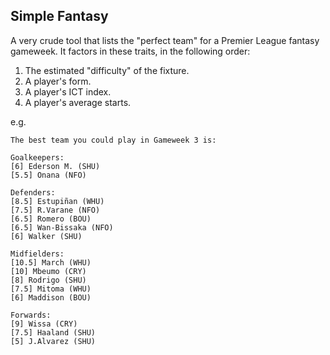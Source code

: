 ## Simple Fantasy

A very crude tool that lists the "perfect team" for a Premier League fantasy gameweek. It factors in these traits, in the following order:
1) The estimated "difficulty" of the fixture.
2) A player's form.
3) A player's ICT index.
4) A player's average starts.

e.g.
```
The best team you could play in Gameweek 3 is:

Goalkeepers:
[6] Ederson M. (SHU)
[5.5] Onana (NFO)

Defenders:
[8.5] Estupiñan (WHU)
[7.5] R.Varane (NFO)
[6.5] Romero (BOU)
[6.5] Wan-Bissaka (NFO)
[6] Walker (SHU)

Midfielders:
[10.5] March (WHU)
[10] Mbeumo (CRY)
[8] Rodrigo (SHU)
[7.5] Mitoma (WHU)
[6] Maddison (BOU)

Forwards:
[9] Wissa (CRY)
[7.5] Haaland (SHU)
[5] J.Alvarez (SHU)
```